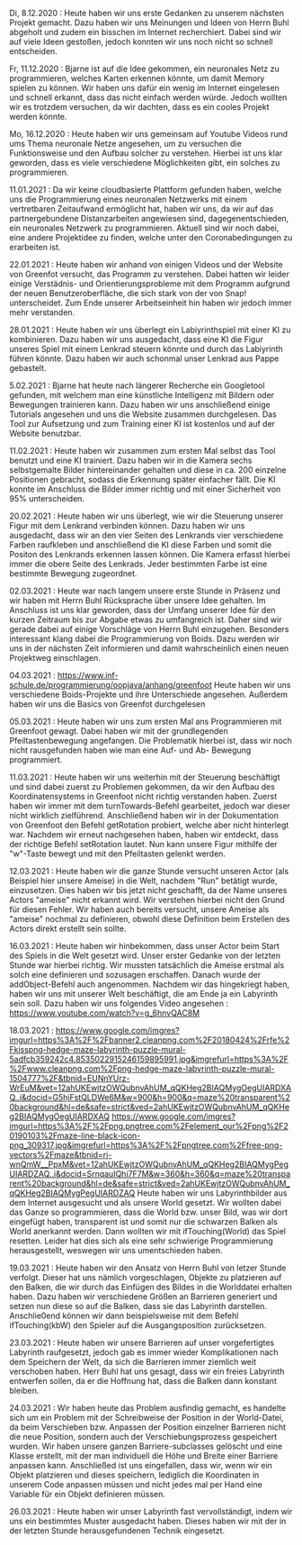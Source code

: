 

Di, 8.12.2020 : Heute haben wir uns erste Gedanken zu unserem nächsten Projekt gemacht. Dazu haben wir uns Meinungen und Ideen von Herrn Buhl abgeholt und zudem ein bisschen im Internet recherchiert. Dabei sind wir auf viele Ideen gestoßen, jedoch konnten wir uns noch nicht so schnell entscheiden.


Fr, 11.12.2020 : Bjarne ist auf die Idee gekommen, ein neuronales Netz zu programmieren, welches Karten erkennen könnte, um damit Memory spielen zu können. Wir haben uns dafür ein wenig im Internet eingelesen und schnell erkannt, dass das nicht einfach werden würde. Jedoch wollten wir es trotzdem versuchen, da wir dachten, dass es ein cooles Projekt werden könnte.


Mo, 16.12.2020 : Heute haben wir uns gemeinsam auf Youtube Videos rund ums Thema neuronale Netze angesehen, um zu versuchen die Funktionsweise und den Aufbau solcher zu verstehen. Hierbei ist uns klar geworden, dass es viele verschiedene Möglichkeiten gibt, ein solches zu programmieren. 




11.01.2021 : Da wir keine cloudbasierte Plattform gefunden haben, welche uns die Programmierung eines neuronalen Netzwerks mit einem vertretbaren Zeitaufwand ermöglicht hat, haben wir uns, da wir auf das partnergebundene Distanzarbeiten angewiesen sind, dagegenentschieden, ein neuronales Netzwerk zu programmieren. Aktuell sind wir noch dabei, eine andere Projektidee zu finden, welche unter den Coronabedingungen zu erarbeiten ist.


22.01.2021 : Heute haben wir anhand von einigen Videos und der Website von Greenfot versucht, das Programm zu verstehen. Dabei hatten wir leider einige Verstädnis- und Orientierungsprobleme mit dem Programm aufgrund der neuen Benutzeroberfläche, die sich stark von der von Snap! unterscheidet. Zum Ende unserer Arbeitseinheit hin haben wir jedoch immer mehr verstanden.


28.01.2021 : Heute haben wir uns überlegt ein Labiyrinthspiel mit einer KI zu kombinieren. Dazu haben wir uns ausgedacht, dass eine KI die Figur unseres Spiel mit einem Lenkrad steuern könnte und durch das Labiyrinth führen könnte. Dazu haben wir auch schonmal unser Lenkrad aus Pappe gebastelt. 


5.02.2021 : Bjarne hat heute nach längerer Recherche ein Googletool gefunden, mit welchem man eine künstliche Intelligenz mit Bildern oder Bewegungen trainieren kann. Dazu haben wir uns anschließend einige Tutorials angesehen und uns die Website zusammen durchgelesen. Das Tool zur Aufsetzung und zum Training einer KI ist kostenlos und auf der Website benutzbar.



11.02.2021 : Heute haben wir zusammen zum ersten Mal selbst das Tool benutzt und eine KI trainiert. Dazu haben wir in die Kamera sechs selbstgemalte Bilder hintereinander gehalten und diese in ca. 200 einzelne Positionen gebracht, sodass die Erkennung später einfacher fällt. Die KI konnte im Anschluss die Bilder immer richtig und mit einer Sicherheit von 95% unterscheiden. 


20.02.2021 : Heute haben wir uns überlegt, wie wir die Steuerung unserer Figur mit dem Lenkrand verbinden können. Dazu haben wir uns ausgedacht, dass wir an den vier Seiten des Lenkrands vier verschiedene Farben raufkleben und anschließend die KI diese Farben und somit die Positon des Lenkrands erkennen lassen können. Die Kamera erfasst hierbei immer die obere Seite des Lenkrads. Jeder bestimmten Farbe ist eine bestimmte Bewegung zugeordnet.

02.03.2021 : Heute war nach langem unsere erste Stunde in Präsenz und wir haben mit Herrn Buhl Rücksprache über unsere Idee gehalten. Im Anschluss ist uns klar geworden, dass der Umfang unserer Idee für den kurzen Zeitraum bis zur Abgabe etwas zu umfangreich ist. Daher sind wir gerade dabei auf einige Vorschläge von Herrn Buhl einzugehen. Besonders interessant klang dabei die Programmierung von Boids. Dazu werden wir uns in der nächsten Zeit informieren und damit wahrscheinlich einen neuen Projektweg einschlagen.

04.03.2021 : https://www.inf-schule.de/programmierung/oopjava/anhang/greenfoot Heute haben wir uns verschiedene Boids-Projekte und ihre Unterschiede angesehen. Außerdem haben wir uns die Basics von Greenfot durchgelesen

05.03.2021 : Heute haben wir uns zum ersten Mal ans Programmieren mit Greenfoot gewagt. Dabei haben wir mit der grundlegenden Pfeiltastenbewegung angefangen. Die Problematik hierbei ist, dass wir noch nicht rausgefunden haben wie man eine Auf- und Ab- Bewegung programmiert.

11.03.2021 : Heute haben wir uns weiterhin mit der Steuerung beschäftigt und sind dabei zuerst zu Problemen gekommen, da wir den Aufbau des Koordinatensystems in Greenfoot nicht richtig verstanden haben. Zuerst haben wir immer mit dem turnTowards-Befehl gearbeitet, jedoch war dieser nicht wirklich zielführend. Anschließend haben wir in der Dokumentation von Greenfoot den Befehl getRotation probiert, welche aber nicht hinterlegt war. Nachdem wir erneut nachgesehen haben, haben wir entdeckt, dass der richtige Befehl setRotation lautet. Nun kann unsere Figur mithilfe der "w"-Taste bewegt und mit den Pfeiltasten gelenkt werden. 

12.03.2021 : Heute haben wir die ganze Stunde versucht unseren Actor (als Beispiel hier unsere Ameise) in die Welt, nachdem "Run" betätigt wurde, einzusetzen. Dies haben wir bis jetzt nicht geschafft, da der Name unseres Actors "ameise" nicht erkannt wird. Wir verstehen hierbei nicht den Grund für diesen Fehler. Wir haben auch bereits versucht, unsere Ameise als "ameise" nochmal zu definieren, obwohl diese Definition beim Erstellen des Actors direkt erstellt sein sollte.

16.03.2021 : Heute haben wir hinbekommen, dass unser Actor beim Start des Spiels in die Welt gesetzt wird. Unser erster Gedanke von der letzten Stunde war hierbei richtig. Wir mussten tatsächlich die Ameise erstmal als solch eine definieren und sozusagen erschaffen. Danach wurde der addObject-Befehl auch angenommen. 
Nachdem wir das hingekriegt haben, haben wir uns mit unserer Welt beschäftigt, die am Ende ja ein Labyrinth sein soll. Dazu haben wir uns folgendes Video angesehen : https://www.youtube.com/watch?v=g_6hnvQAC8M

18.03.2021 : https://www.google.com/imgres?imgurl=https%3A%2F%2Fbanner2.cleanpng.com%2F20180424%2Frfe%2Fkisspng-hedge-maze-labyrinth-puzzle-mural-5adfcb359242c4.8535022915246159895991.jpg&imgrefurl=https%3A%2F%2Fwww.cleanpng.com%2Fpng-hedge-maze-labyrinth-puzzle-mural-1504777%2F&tbnid=EUNnYUrz-WrEuM&vet=12ahUKEwjtzOWQubnvAhUM_qQKHeg2BIAQMygOegUIARDXAQ..i&docid=G5hjFstQLDWe6M&w=900&h=900&q=maze%20transparent%20background&hl=de&safe=strict&ved=2ahUKEwjtzOWQubnvAhUM_qQKHeg2BIAQMygOegUIARDXAQ
https://www.google.com/imgres?imgurl=https%3A%2F%2Fpng.pngtree.com%2Felement_our%2Fpng%2F20190103%2Fmaze-line-black-icon-png_309317.jpg&imgrefurl=https%3A%2F%2Fpngtree.com%2Ffree-png-vectors%2Fmaze&tbnid=rj-wnQmW__PpxM&vet=12ahUKEwjtzOWQubnvAhUM_qQKHeg2BIAQMygPegUIARDZAQ..i&docid=SrnqauIQhi7F7M&w=360&h=360&q=maze%20transparent%20background&hl=de&safe=strict&ved=2ahUKEwjtzOWQubnvAhUM_qQKHeg2BIAQMygPegUIARDZAQ
Heute haben wir uns Labyrinthbilder aus dem Internet ausgesucht und als unsere World gesetzt. Wir wollten dabei das Ganze so programmieren, dass die World bzw. unser Bild, was wir dort eingefügt haben, transparent ist und somit nur die schwarzen Balken als World anerkannt werden. Dann wollten wir mit ifTouching(World) das Spiel resetten. Leider hat dies sich als eine sehr schwierige Programmierung herausgestellt, weswegen wir uns umentschieden haben.

19.03.2021 : Heute haben wir den Ansatz von Herrn Buhl von letzer Stunde verfolgt. Dieser hat uns nämlich vorgeschlagen, Objekte zu platzieren auf den Balken, die wir durch das Einfügen des Bildes in die Worlddatei erhalten haben. Dazu haben wir verschiedene Größen an Barrieren generiert und setzen nun diese so auf die Balken, dass sie das Labyrinth darstellen. Anschlie0end können wir dann  beispielsweise mit dem Befehl ifTouching(kbW) den Spieler auf die Ausgangsposition zurücksetzen.

23.03.2021 : Heute haben wir unsere Barrieren auf unser vorgefertigtes Labyrinth raufgesetzt, jedoch gab es immer wieder Komplikationen nach dem Speichern der Welt, da sich die Barrieren immer ziemlich weit verschoben haben. Herr Buhl hat uns gesagt, dass wir ein freies Labyrinth entwerfen sollen, da er die Hoffnung hat, dass die Balken dann konstant bleiben.

24.03.2021 : Wir haben heute das Problem ausfindig gemacht, es handelte sich um ein Problem mit der Schreibweise der Position in der World-Datei, da beim Verschieben bzw. Anpassen der Position einzelner Barrieren nicht die neue Position, sondern auch der Verschiebungsprozess gespeichert wurden. Wir haben unsere ganzen Barriere-subclasses gelöscht und eine Klasse erstellt, mit der man individuell die Höhe und Breite einer Barriere anpassen kann. Anschließed ist uns eingefallen, dass wir, wenn wir ein Objekt platzieren und dieses speichern, lediglich die Koordinaten in unserem Code anpassen müssen und nicht jedes mal per Hand eine Variable für ein Objekt definieren müssen. 

26.03.2021 : Heute haben wir unser Labyrinth fast vervollständigt, indem wir uns ein bestimmtes Muster ausgedacht haben. Dieses haben wir mit der in der letzten Stunde herausgefundenen Technik eingesetzt.

















